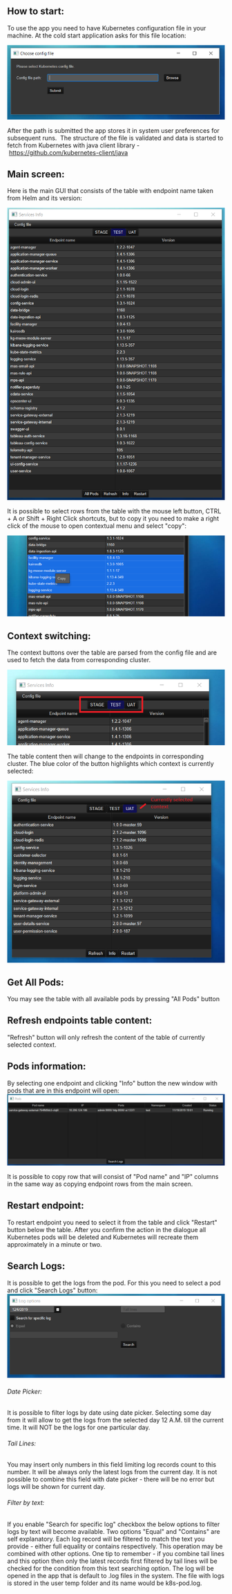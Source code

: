 ## How to start:
To use the app you need to have Kubernetes configuration file in your machine. At the cold start application asks for this file location:

![cold start](https://github.com/Kremliovskyi/K8sEndpoints/blob/master/src/test/resources/choose-config.png)

After the path is submitted the app stores it in system user preferences for subsequent runs. 
The structure of the file is validated and data is started to fetch from Kubernetes with java client library - https://github.com/kubernetes-client/java

## Main screen:
Here is the main GUI that consists of the table with endpoint name taken from Helm and its version:

![main table](https://github.com/Kremliovskyi/K8sEndpoints/blob/master/src/test/resources/test-table.png)

It is possible to select rows from the table with the mouse left button, CTRL + A or Shift + Right Click shortcuts, but to copy it you need to make a right click of the mouse to open contextual menu and select "copy":

![copy main table](https://github.com/Kremliovskyi/K8sEndpoints/blob/master/src/test/resources/copy.png)

## Context switching:
The context buttons over the table are parsed from the config file and are used to fetch the data from corresponding cluster.

![context buttons](https://github.com/Kremliovskyi/K8sEndpoints/blob/master/src/test/resources/context-buttons.png)

The table content then will change to the endpoints in corresponding cluster. The blue color of the button highlights which context is currently selected:

![context selected](https://github.com/Kremliovskyi/K8sEndpoints/blob/master/src/test/resources/uat-context.png)

## Get All Pods:
You may see the table with all available pods by pressing "All Pods" button

## Refresh endpoints table content:
"Refresh" button will only refresh the content of the table of currently selected context.

## Pods information:
By selecting one endpoint and clicking "Info" button the new window with pods that are in this endpoint will open:
![pods info](https://github.com/Kremliovskyi/K8sEndpoints/blob/master/src/test/resources/pod-screen.png)

It is possible to copy row that will consist of "Pod name" and "IP" columns in the same way as copying endpoint rows from the main screen.

## Restart endpoint:
To restart endpoint you need to select it from the table and click "Restart" button below the table. After you confirm the action in the dialogue all Kubernetes pods will be deleted and Kubernetes will recreate them approximately in a minute or two.

## Search Logs:
It is possible to get the logs from the pod. For this you need to select a pod and click "Search Logs" button:
![search logs](https://github.com/Kremliovskyi/K8sEndpoints/blob/master/src/test/resources/log-options.png)

###### Date Picker:
It is possible to filter logs by date using date picker. Selecting some day from it will allow to get the logs from the selected day 12 A.M. till the current time. It will NOT be the logs for one particular day.

###### Tail Lines:
You may insert only numbers in this field limiting log records count to this number. It will be always only the latest logs from the current day. It is not possible to combine this field with date picker - there will be no error but logs will be shown for current day.

###### Filter by text:
If you enable "Search for specific log" checkbox the below options to filter logs by text will become available. Two options "Equal" and "Contains" are self explanatory. Each log record will be filtered to match the text you provide - either full equality or contains respectively. This operation may be combined with other options. One tip to remember - if you combine tail lines and this option then only the latest records first filtered by tail lines will be checked for the condition from this text searching option.
The log will be opened in the app that is default to .log files in the system. The file with logs is stored in the user temp folder and its name would be k8s-pod.log.
